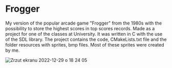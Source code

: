 # Frogger

My version of the popular arcade game "Frogger" from the 1980s with the possibility to store the highest scores in top scores records.  Made as a project for one of the classes at University. It was written in C with the use of the SDL library.
The project contains the code, CMakeLists.txt file and the folder resources with sprites, bmp files. Most of these sprites were created by me.

![Zrzut ekranu 2022-12-29 o 18 24 05](https://user-images.githubusercontent.com/83085295/209989867-cacc4ec9-fc3e-4617-9645-b84c580cdeab.png)

